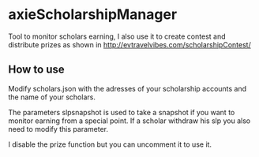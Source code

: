 # axieScholarshipManager
Tool to monitor scholars earning, I also use it to create contest and distribute prizes as shown in http://evtravelvibes.com/scholarshipContest/


## How to use
Modify scholars.json with the adresses of your scholarship accounts and the name of your scholars.

The parameters slpsnapshot is used to take a snapshot if you want to monitor earning from a special point.
If a scholar withdraw his slp you also need to modify this parameter.

I disable the prize function but you can uncomment it to use it.


